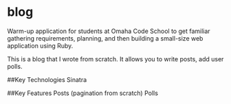 blog
============

Warm-up application for students at Omaha Code School to get familiar gathering requirements, planning, and then building a small-size web application using Ruby.

This is a blog that I wrote from scratch. It allows you to write posts, add user polls.

##Key Technologies
Sinatra

##Key Features
Posts (pagination from scratch)
Polls
